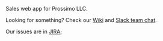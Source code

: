 Sales web app for Prossimo LLC.

Looking for something? Check our [Wiki](https://github.com/prossimo-ben/prossimo-app/wiki) and [Slack team chat](https://prossimo.slack.com/).

Our issues are in [JIRA](https://prossimo.atlassian.net);

